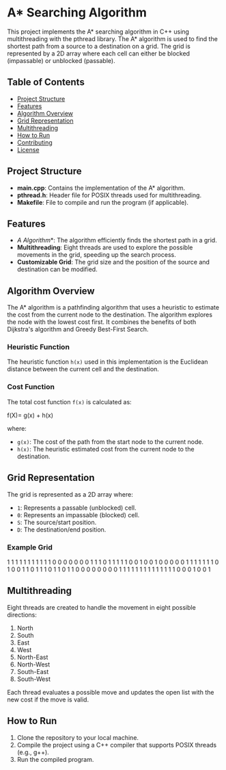 # A* Searching Algorithm

This project implements the A* searching algorithm in C++ using multithreading with the pthread library. The A* algorithm is used to find the shortest path from a source to a destination on a grid. The grid is represented by a 2D array where each cell can either be blocked (impassable) or unblocked (passable).

## Table of Contents
- [Project Structure](#project-structure)
- [Features](#features)
- [Algorithm Overview](#algorithm-overview)
- [Grid Representation](#grid-representation)
- [Multithreading](#multithreading)
- [How to Run](#how-to-run)
- [Contributing](#contributing)
- [License](#license)

## Project Structure

- **main.cpp**: Contains the implementation of the A* algorithm.
- **pthread.h**: Header file for POSIX threads used for multithreading.
- **Makefile**: File to compile and run the program (if applicable).

## Features

- **A* Algorithm**: The algorithm efficiently finds the shortest path in a grid.
- **Multithreading**: Eight threads are used to explore the possible movements in the grid, speeding up the search process.
- **Customizable Grid**: The grid size and the position of the source and destination can be modified.

## Algorithm Overview

The A* algorithm is a pathfinding algorithm that uses a heuristic to estimate the cost from the current node to the destination. The algorithm explores the node with the lowest cost first. It combines the benefits of both Dijkstra's algorithm and Greedy Best-First Search.

### Heuristic Function
The heuristic function `h(x)` used in this implementation is the Euclidean distance between the current cell and the destination.

### Cost Function
The total cost function `f(x)` is calculated as:

f(X)= g(x) + h(x)

where:
- `g(x)`: The cost of the path from the start node to the current node.
- `h(x)`: The heuristic estimated cost from the current node to the destination.

## Grid Representation

The grid is represented as a 2D array where:
- `1`: Represents a passable (unblocked) cell.
- `0`: Represents an impassable (blocked) cell.
- `S`: The source/start position.
- `D`: The destination/end position.

### Example Grid
1 1 1 1 1 1 1 1 1 1
1 0 0 0 0 0 0 0 1 1
1 0 1 1 1 1 1 0 0 1
0 0 1 0 0 0 0 0 1 1
1 1 1 1 1 0 1 0 0 1
1 0 1 1 1 0 1 1 0 1
1 0 0 0 0 0 0 0 0 1
1 1 1 1 1 1 1 1 1 1
1 1 1 0 0 0 1 0 0 1

## Multithreading

Eight threads are created to handle the movement in eight possible directions:
1. North
2. South
3. East
4. West
5. North-East
6. North-West
7. South-East
8. South-West

Each thread evaluates a possible move and updates the open list with the new cost if the move is valid.

## How to Run

1. Clone the repository to your local machine.
2. Compile the project using a C++ compiler that supports POSIX threads (e.g., g++).
3. Run the compiled program.
